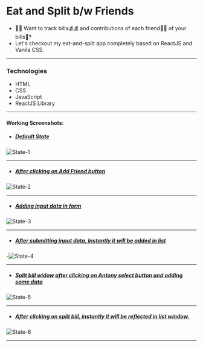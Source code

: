 <h1> Eat and Split b/w Friends </h1>

- 🚀🚀 Want to track bills💰💰 and contributions of each friend🧍🧍 of your bills🧾?
  </nbsp>
- Let's checkout my eat-and-split app completely based on ReactJS and Vanila CSS.

---

### Technologies

- HTML
- CSS
- JavaScript
- ReactJS Library

---

#### Working Screenshots:

- ##### <ins>Default State</ins>

![State-1](/eat-and-spilit/public/ss-1.png)

---

- ##### <ins>After clicking on <b>Add Friend </b> button</ins>

![State-2](/eat-and-spilit/public/ss-2.png)

---

- ##### <ins>Adding input data in form</ins>

![State-3](/eat-and-spilit/public/ss-3.png)

---

- ##### <ins>After submitting input data, Instantly it will be added in list</ins>

-![State-4](/eat-and-spilit/public/ss-4.png)

---

- ##### <ins>Split bill widow after clicking on Antony select button and adding some data</ins>

![State-5](/eat-and-spilit/public/ss-5.png)

---

- ##### <ins> After clicking on split bill, instantly it will be reflected in list window.</ins>

![State-6](/eat-and-spilit/public/ss-6.png)

---
